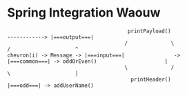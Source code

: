 # Spring Integration Waouw

                                           printPayload()                                  ------------> |===output===|
                                          /              \                                /                     ^
    chevron(i) -> Message -> |===input===|                -> |===common===| -> oddOrEven()                      |
                                          \              /                                \                     |
                                            printHeader()                                  |===odd===| -> addUserName()
